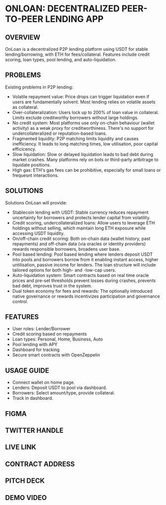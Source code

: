 # ONLOAN: DECENTRALIZED PEER-TO-PEER LENDING APP

## OVERVIEW
OnLoan is a decentralized P2P lending platform using USDT for stable lending/borrowing, with ETH for fees/collateral. Features include credit scoring, loan types, pool lending, and auto-liquidation.

## PROBLEMS
Existing problems in P2P lending:
- Volatile repayment value: Price drops can trigger liquidation even if users are fundamentally solvent. Most lending relies on volatile assets as collateral. 
- Over-collateralization: Users lock up to 200% of loan value in collateral. Limits exclude creditworthy borrowers without large holdings.
- No credit system: Most platforms use only on-chain behaviour (wallet activity) as a weak proxy for creditworthiness. There's no support for undercollateralized or reputation-based loans.
- Fragmented liquidity: P2P matching limits liquidity and causes inefficiency. It leads to long matching times, low utilisation, poor capital efficicency.
- Slow liquidation: Slow or delayed liquidation leads to bad debt during market crashes. Many platforms rely on bots or third-party artbitrage to liquidate positions.
- High gas: ETH's gas fees can be prohibitive, especially for small loans or frequesnt interactions.
  
## SOLUTIONS
Solutions OnLoan will provide:
- Stablecoin lending with USDT: Stable currency reduces repayment uncertainty for borrowers and protects lender capital from volatility.
- Credit scoring, undercollateralized loans: Allow users to leverage ETH holdings without selling, which maintain long ETH exposure while accessing USDT liquidity.
- On/off-chain credit scoring: Both on-chain data (wallet history, past repayments) and off-chain data (via oracles or identity providers) rewards responsible borrowers, broadens user base.
- Pool based lending: Pool based lending where lenders deposit USDT into pools and borrowers borrow from it enabling instant access, higher untilisation, passive income for lenders. The loan structure will include tailored options for both high- and -low-cap users.
- Auto-liquidation system: Smart contracts based on real time oracle prices and pre-set thresholds prevent losses during crashes, prevents bad debt, improves trust in the system.
- Dual token economy for fees and rewards: The optionally introduced native governance or rewards incentivizes participation and governance control.

## FEATURES
- User roles: Lender/Borrower
- Credit scoring based on repayments
- Loan types: Personal, Home, Business, Auto
- Pool lending with APY 
- Dashboard for tracking
- Secure smart contracts with OpenZeppelin

## USAGE GUIDE
- Connect wallet on home page.
- Lenders: Deposit USDT to pool via dashboard.
- Borrowers: Select amount/type, provide collateral.
- Track in dashboard.

## FIGMA

## TWITTER HANDLE

## LIVE LINK

## CONTRACT ADDRESS

## PITCH DECK

## DEMO VIDEO
